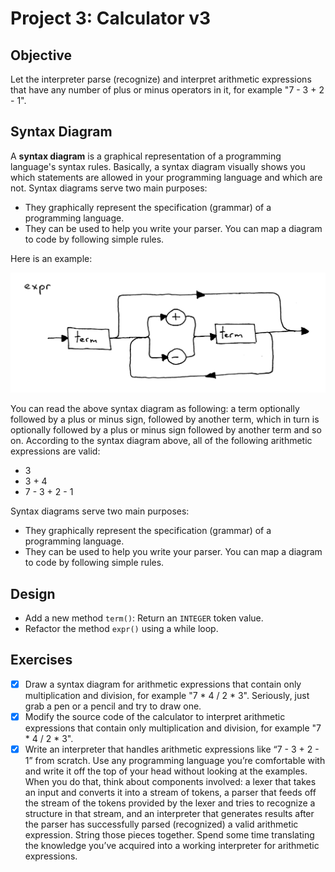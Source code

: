 # Project 3: Calculator v3

## Objective

Let the interpreter parse (recognize) and interpret arithmetic expressions that have any number of plus or minus operators in it, for example "7 - 3 + 2 - 1".

## Syntax Diagram

A **syntax diagram** is a graphical representation of a programming language's syntax rules. Basically, a syntax diagram visually shows you which statements are allowed in your programming language and which are not. Syntax diagrams serve two main purposes:

- They graphically represent the specification (grammar) of a programming language.
- They can be used to help you write your parser. You can map a diagram to code by following simple rules.

Here is an example:

![Syntax Diagram](Syntax_Diagram.png)

You can read the above syntax diagram as following: a term optionally followed by a plus or minus sign, followed by another term, which in turn is optionally followed by a plus or minus sign followed by another term and so on. According to the syntax diagram above, all of the following arithmetic expressions are valid:

- 3
- 3 + 4
- 7 - 3 + 2 - 1

Syntax diagrams serve two main purposes:

- They graphically represent the specification (grammar) of a programming language.
- They can be used to help you write your parser. You can map a diagram to code by following simple rules.

## Design

- Add a new method `term()`: Return an `INTEGER` token value.
- Refactor the method `expr()` using a while loop.

## Exercises

- [x] Draw a syntax diagram for arithmetic expressions that contain only multiplication and division, for example "7 * 4 / 2 * 3". Seriously, just grab a pen or a pencil and try to draw one.
- [x] Modify the source code of the calculator to interpret arithmetic expressions that contain only multiplication and division, for example "7 * 4 / 2 * 3".
- [x] Write an interpreter that handles arithmetic expressions like “7 - 3 + 2 - 1” from scratch. Use any programming language you’re comfortable with and write it off the top of your head without looking at the examples. When you do that, think about components involved: a lexer that takes an input and converts it into a stream of tokens, a parser that feeds off the stream of the tokens provided by the lexer and tries to recognize a structure in that stream, and an interpreter that generates results after the parser has successfully parsed (recognized) a valid arithmetic expression. String those pieces together. Spend some time translating the knowledge you’ve acquired into a working interpreter for arithmetic expressions.
